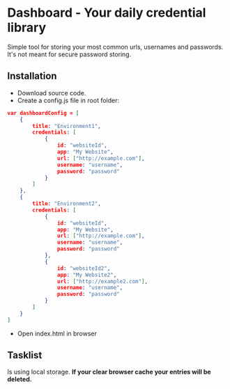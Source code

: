 # Dashboard - Your daily credential library
Simple tool for storing your most common urls, usernames and passwords. It's not meant for secure password storing.

## Installation
* Download source code.
* Create a config.js file in root folder:
```json
var dashboardConfig = [
    {
        title: "Environment1",
        credentials: [
            {
                id: "websiteId",
                app: "My Website",
                url: ["http://example.com"],
                username: "username",
                password: "password"
            }
        ]
    },
    {
        title: "Environment2",
        credentials: [
            {
                id: "websiteId",
                app: "My Website",
                url: ["http://example.com"],
                username: "username",
                password: "password"
            },
            {
                id: "websiteId2",
                app: "My Website2",
                url: ["http://example2.com"],
                username: "username",
                password: "password"
            }            
        ]
    }    
]
  ```
* Open index.html in browser

## Tasklist
Is using local storage. **If your clear browser cache your entries will be deleted.**
